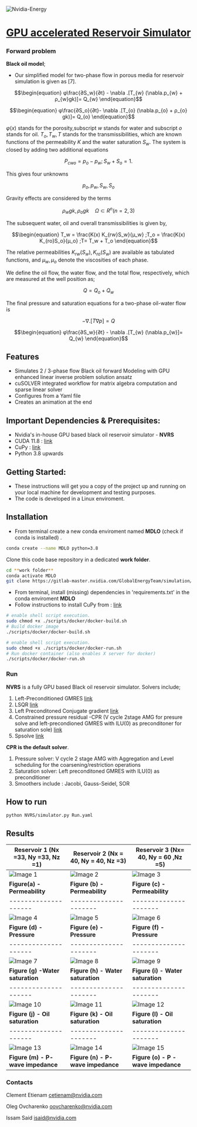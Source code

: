 ![Nvidia-Energy](../pino_modeling/3D/Forward_problem_results/FNO/TRUE/Evolution_water_3D.gif)

# [GPU accelerated Reservoir Simulator](https://gitlab-master.nvidia.com/GlobalEnergyTeam/simulation/gpu_black_oil_reservoir_simulation)


### Forward problem
**Black oil model**;

 - Our simplified model for two-phase flow in porous media for reservoir simulation is given as [7].
```math
\begin{equation}
φ\frac{∂S_w}{∂t} - \nabla .[T_{w} (\nabla.p_{w} + ρ_{w}gk)]= Q_{w} 
\end{equation}
```
```math
\begin{equation}
φ\frac{∂S_o}{∂t}- \nabla .[T_{o} (\nabla.p_{o} + ρ_{o} gk)]= Q_{o}     
\end{equation}
```
$`φ(x)`$ stands for the porosity,subscript $`w`$ stands for water and subscript $`o`$ stands for oil. $`T_{o},T_{w},T`$ stands for the transmissibilities, which are known functions of the permeability $`K`$ and the water saturation $`S_w`$. The system is closed by adding two additional equations

```math
\begin{equation}
P_{cwo} = p_o- p_w  ; S_w+ S_o=1. 
\end{equation}
``` 
This gives four unknowns
```math
\begin{equation}
p_{o}, p_{w}, S_{w}, S_{o}
\end{equation}
``` 
Gravity effects are considered by the terms 
```math
\begin{equation}
ρ_{w}gk,ρ_{o}gk\quad Ω \subset R^{n}(n = 2, 3) 
\end{equation}
``` 
The subsequent water, oil and overall transmissibilities is given by,
```math
\begin{equation} 
T_w = \frac{K(x) K_{rw}S_w}{μ_w}  ;T_o = \frac{K(x) K_{ro}S_o}{μ_o}   ;T= T_w + T_o          
\end{equation}
``` 
The relative permeabilities $`K_{rw} (S_w ),K_{ro} (S_w )`$ are available as tabulated functions, and $`μ_w,μ_o`$ denote the viscosities of each phase. 

We define the oil flow, the water flow, and the total flow, respectively, which are measured at the well position as; 
```math
\begin{equation} 
Q = Q_{o}  + Q_{w }
\end{equation}
``` 

The final pressure and saturation equations for a two-phase oil-water flow is
```math
\begin{equation} 
- ∇ .[T∇p]=Q   
\end{equation}
```  
```math
\begin{equation}                                               
φ\frac{∂S_w}{∂t} - \nabla .[T_{w} (\nabla.p_{w}]= Q_{w} 
\end{equation}
```  


## Features
* Simulates 2 / 3-phase flow Black oil forward Modeling with GPU enhanced linear inverse problem solution ansatz
* cuSOLVER integrated workflow for matrix algebra computation and sparse linear solver
* Configures from a Yaml file
* Creates an animation at the end

## Important Dependencies & Prerequisites:
- Nvidia's in-house GPU based black oil reservoir simulator - **NVRS**
- CUDA 11.8 : [link](https://developer.nvidia.com/cuda-11-8-0-download-archive)
- CuPy : [link](https://github.com/cupy/cupy.git)
- Python 3.8 upwards

## Getting Started:
- These instructions will get you a copy of the project up and running on your local machine for development and testing purposes. 
- The code is developed in a Linux enviroment.

## Installation

- From terminal create a new conda enviroment named **MDLO** (check if conda is installed) .
```bash
conda create --name MDLO python=3.8
```

Clone this code base repository in a dedicated **work folder**.
```bash
cd **work folder**
conda activate MDLO
git clone https://gitlab-master.nvidia.com/GlobalEnergyTeam/simulation/gpu_black_oil_reservoir_simulation.git

```
- From terminal, install (missing) dependencies in 'requirements.txt' in the conda enviroment **MDLO**
- Follow instructions to install CuPy from : [link](https://github.com/cupy/cupy.git)

```bash
# enable shell script execution.
sudo chmod +x ./scripts/docker/docker-build.sh
# Build docker image
./scripts/docker/docker-build.sh

# enable shell script execution.
sudo chmod +x ./scripts/docker/docker-run.sh
# Run docker container (also enables X server for docker)
./scripts/docker/docker-run.sh
```

### Run
**NVRS** is a fully GPU based Black oil reservoir simulator.
Solvers include;
1) Left-Preconditioned GMRES [link](https://docs.cupy.dev/en/stable/reference/generated/cupyx.scipy.sparse.linalg.gmres.html)
2) LSQR [link](https://docs.cupy.dev/en/stable/reference/generated/cupyx.scipy.sparse.linalg.lsqr.html)
3) Left Preconditoned Conjugate gradient [link](https://docs.cupy.dev/en/stable/reference/generated/cupyx.scipy.sparse.linalg.cg.html)
4) Constrained pressure residual -CPR  (V cycle 2stage AMG for presure solve and left-precondioned GMRES with ILU(0) as preconditoner for saturation sole) [link](https://doi.org/10.2118/96809-MS)
6) Spsolve [link](https://docs.cupy.dev/en/stable/reference/generated/cupyx.scipy.sparse.linalg.spsolve.html)


**CPR is the default solver**.
1) Pressure solver: V cycle 2 stage AMG with Aggregation and Level scheduling for the coarsening/restriction operations
2) Saturation solver:  Left preconditoned GMRES with ILU(0) as preconditioner
3) Smoothers include : Jacobi, Gauss-Seidel, SOR

## How to run

```
python NVRS/simulator.py Run.yaml
```
## Results
| Reservoir 1 (Nx =33, Ny =33, Nz =1) | Reservoir 2 (Nx = 40, Ny = 40, Nz =3)| Reservoir 3  (Nx= 40, Ny = 60 ,Nz =5)|
| --------------------|---------------------|---------------------|
| ![Image 1][img1]     | ![Image 2][img2]     | ![Image 3][img3]     |
| **Figure(a) -Permeability**| **Figure (b) - Permeability**| **Figure (c) - Permeability**|
| --------------------|---------------------|---------------------|
| ![Image 4][img4]     | ![Image 5][img5]     | ![Image 6][img6]     |
| **Figure (d) -Pressure**| **Figure (e) -Pressure**| **Figure (f) - Pressure** |
| --------------------|---------------------|---------------------|
| ![Image 7][img7]     | ![Image 8][img8]     | ![Image 9][img9]     |
| **Figure (g) -Water saturation**| **Figure (h) - Water saturation** | **Figure (i) - Water saturation** |
| --------------------|---------------------|---------------------|
| ![Image 10][img10]  | ![Image 11][img11]   | ![Image 12][img12]   |
| **Figure (j) - Oil saturation** | **Figure (k) - Oil saturation** | **Figure (l) - Oil saturation**|
| --------------------|---------------------|---------------------|
| ![Image 13][img13]  | ![Image 14][img14]   | ![Image 15][img15]   |
| **Figure (m) - P- wave impedance** | **Figure (n) - P- wave impedance** | **Figure (o) - P - wave impedance**|




[img1]: GPU_reservoir_simulator/RESULTS/33331/Permeability.png "Permeability Field ( 33 by 33 by 1)"
[img2]: GPU_reservoir_simulator/RESULTS/40403/Permeability.png "Permeability Field ( 40 by 40 by 3)"
[img3]: GPU_reservoir_simulator/RESULTS/40605/Permeability.png "Permeability Field ( 40 by 60 by 5)"
[img4]: GPU_reservoir_simulator/RESULTS/33331/Evolution_pressure_3D.gif "Pressure Field (33 by 33 by 1)"
[img5]: GPU_reservoir_simulator/RESULTS/40403/Evolution_pressure_3D.gif "Pressure Field (40 by 40 by 3)"
[img6]: GPU_reservoir_simulator/RESULTS/40605/Evolution_pressure_3D.gif "Pressure Field (40 by 60 by 5)"
[img7]: GPU_reservoir_simulator/RESULTS/33331/Evolution_water_3D.gif "Water Field (33 by 33 by 1)"
[img8]: GPU_reservoir_simulator/RESULTS/40403/Evolution_water_3D.gif "Water Field (40 by 40 by 3)"
[img9]: GPU_reservoir_simulator/RESULTS/40605/Evolution_water_3D.gif "Water Field (40 by 60 by 5)"
[img10]: GPU_reservoir_simulator/RESULTS/33331/Evolution_oil_3D.gif "Oil Field (33 by 33 by 1)"
[img11]: GPU_reservoir_simulator/RESULTS/40403/Evolution_oil_3D.gif "Oil Field (40 by 40 by 3)"
[img12]: GPU_reservoir_simulator/RESULTS/40605/Evolution_oil_3D.gif "Oil Field (40 by 60 by 5)"
[img13]: GPU_reservoir_simulator/RESULTS/33331/Evolution2_impededance.gif "Impedance Field (33 by 33 by 1)"
[img14]: GPU_reservoir_simulator/RESULTS/40403/Evolution2_impededance.gif "Impedance Field (40 by 40 by 3)"
[img15]: GPU_reservoir_simulator/RESULTS/40605/Evolution2_impededance.gif "Impedance Field (40 by 60 by 5)"



### Contacts

Clement Etienam cetienam@nvidia.com

Oleg Ovcharenko oovcharenko@nvidia.com

Issam Said isaid@nvidia.com
